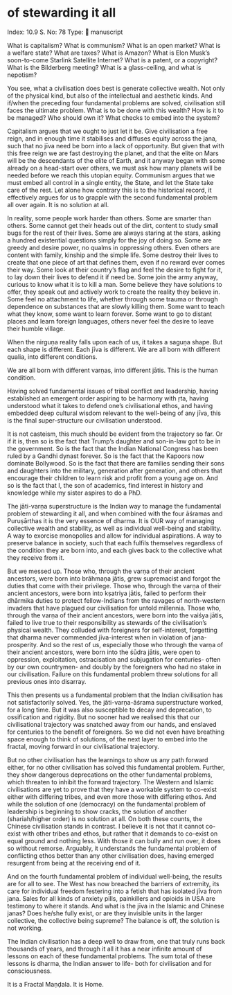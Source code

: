 # of stewarding it all

Index: 10.9
S. No: 78
Type: 📑 manuscript

What is capitalism? What is communism? What is an open market? What is a welfare state? What are taxes? What is Amazon? What is Elon Musk’s soon-to-come Starlink Satellite Internet? What is a patent, or a copyright? What is the Bilderberg meeting? What is a glass-ceiling, and what is nepotism?

You see, what a civilisation does best is generate collective wealth. Not only of the physical kind, but also of the intellectual and aesthetic kinds. And if/when the preceding four fundamental problems are solved, civilisation still faces the ultimate problem. What is to be done with this wealth? How is it to be managed? Who should own it? What checks to embed into the system?

Capitalism argues that we ought to just let it be. Give civilisation a free reign, and in enough time it stabilises and diffuses equity across the jana, such that no jīva need be born into a lack of opportunity. But given that with this free reign we are fast destroying the planet, and that the elite on Mars will be the descendants of the elite of Earth, and it anyway began with some already on a head-start over others, we must ask how many planets will be needed before we reach this utopian equity. Communism argues that we must embed all control in a single entity, the State, and let the State take care of the rest. Let alone how contrary this is to the historical record, it effectively argues for us to grapple with the second fundamental problem all over again. It is no solution at all.

In reality, some people work harder than others. Some are smarter than others. Some cannot get their heads out of the dirt, content to study small bugs for the rest of their lives. Some are always staring at the stars, asking a hundred existential questions simply for the joy of doing so. Some are greedy and desire power, no qualms in oppressing others. Even others are content with family, kinship and the simple life. Some destroy their lives to create that one piece of art that defines them, even if no reward ever comes their way. Some look at their country’s flag and feel the desire to fight for it, to lay down their lives to defend it if need be. Some join the army anyway, curious to know what it is to kill a man. Some believe they have solutions to offer, they speak out and actively work to create the reality they believe in. Some feel no attachment to life, whether through some trauma or through dependence on substances that are slowly killing them. Some want to teach what they know, some want to learn forever. Some want to go to distant places and learn foreign languages, others never feel the desire to leave their humble village.

When the nirguṇa reality falls upon each of us, it takes a saguṇa shape. But each shape is different. Each jīva is different. We are all born with different qualia, into different conditions.

We are all born with different varṇas, into different jātis. This is the human condition.

Having solved fundamental issues of tribal conflict and leadership, having established an emergent order aspiring to be harmony with ṛta, having understood what it takes to defend one’s civilisational ethos, and having embedded deep cultural wisdom relevant to the well-being of any jīva, this is the final super-structure our civilisation understood.

It is not casteism, this much should be evident from the trajectory so far. Or if it is, then so is the fact that Trump’s daughter and son-in-law got to be in the government. So is the fact that the Indian National Congress has been ruled by a Gandhi dynast forever. So is the fact that the Kapoors now dominate Bollywood. So is the fact that there are families sending their sons and daughters into the military, generation after generation, and others that encourage their children to learn risk and profit from a young age on. And so is the fact that I, the son of academics, find interest in history and knowledge while my sister aspires to do a PhD.

The jāti-varṇa superstructure is the Indian way to manage the fundamental problem of stewarding it all, and when combined with the four āśramas and Puruṣārthas it is the very essence of dharma. It is OUR way of managing collective wealth and stability, as well as individual well-being and stability. A way to exorcise monopolies and allow for individual aspirations. A way to preserve balance in society, such that each fulfils themselves regardless of the condition they are born into, and each gives back to the collective what they receive from it.

But we messed up. Those who, through the varṇa of their ancient ancestors, were born into brāhmaṇa jātis, grew supremacist and forgot the duties that come with their privilege. Those who, through the varṇa of their ancient ancestors, were born into kṣatriya jātis, failed to perform their dhārmika duties to protect fellow-Indians from the ravages of north-western invaders that have plagued our civilisation for untold millennia. Those who, through the varṇa of their ancient ancestors, were born into the vaiśya jātis, failed to live true to their responsibility as stewards of the civilisation’s physical wealth. They colluded with foreigners for self-interest, forgetting that dharma never commended jīva-interest when in violation of jana-prosperity. And so the rest of us, especially those who through the varṇa of their ancient ancestors, were born into the śūdra jātis, were open to oppression, exploitation, ostracisation and subjugation for centuries- often by our own countrymen- and doubly by the foreigners who had no stake in our civilisation. Failure on this fundamental problem threw solutions for all previous ones into disarray.

This then presents us a fundamental problem that the Indian civilisation has not satisfactorily solved. Yes, the jāti-varṇa-āśrama superstructure worked, for a long time. But it was also susceptible to decay and deprecation, to ossification and rigidity. But no sooner had we realised this that our civilisational trajectory was snatched away from our hands, and enslaved for centuries to the benefit of foreigners. So we did not even have breathing space enough to think of solutions, of the next layer to embed into the fractal, moving forward in our civilisational trajectory.

But no other civilisation has the learnings to show us any path forward either, for no other civilisation has solved this fundamental problem. Further, they show dangerous deprecations on the other fundamental problems, which threaten to inhibit the forward trajectory. The Western and Islamic civilisations are yet to prove that they have a workable system to co-exist either with differing tribes, and even more those with differing ethos. And while the solution of one (democracy) on the fundamental problem of leadership is beginning to show cracks, the solution of another (shariah/higher order) is no solution at all. On both these counts, the Chinese civilisation stands in contrast. I believe it is not that it cannot co-exist with other tribes and ethos, but rather that it demands to co-exist on equal ground and nothing less. With those it can bully and run over, it does so without remorse. Arguably, it understands the fundamental problem of conflicting ethos better than any other civilisation does, having emerged resurgent from being at the receiving end of it.

And on the fourth fundamental problem of individual well-being, the results are for all to see. The West has now breached the barriers of extremity, its care for individual freedom festering into a fetish that has isolated jīva from jana. Sales for all kinds of anxiety pills, painkillers and opioids in USA are testimony to where it stands. And what is the jīva in the Islamic and Chinese janas? Does he/she fully exist, or are they invisible units in the larger collective, the collective being supreme? The balance is off, the solution is not working.

The Indian civilisation has a deep well to draw from, one that truly runs back thousands of years, and through it all it has a near infinite amount of lessons on each of these fundamental problems. The sum total of these lessons is dharma, the Indian answer to life- both for civilisation and for consciousness.

It is a Fractal Maṇḍala. It is Home.